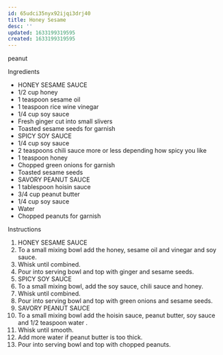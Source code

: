 ```yaml
---
id: 65udci35nyx92ijqi3drj40
title: Honey Sesame
desc: ''
updated: 1633199319595
created: 1633199319595
---
```


peanut

Ingredients

* HONEY SESAME SAUCE
* 1/2 cup honey
* 1 teaspoon sesame oil
* 1 teaspoon rice wine vinegar
* 1/4 cup soy sauce
* Fresh ginger cut into small slivers
* Toasted sesame seeds for garnish
* SPICY SOY SAUCE
* 1/4 cup soy sauce
* 2 teaspoons chili sauce more or less depending how spicy you like
* 1 teaspoon honey
* Chopped green onions for garnish
* Toasted sesame seeds
* SAVORY PEANUT SAUCE
* 1 tablespoon hoisin sauce
* 3/4 cup peanut butter
* 1/4 cup soy sauce
* Water
* Chopped peanuts for garnish

Instructions

1. HONEY SESAME SAUCE
2. To a small mixing bowl add the honey, sesame oil and vinegar and soy sauce.
3. Whisk until combined.
4. Pour into serving bowl and top with ginger and sesame seeds.
5. SPICY SOY SAUCE
6. To a small mixing bowl, add the soy sauce, chili sauce and honey.
7. Whisk until combined.
8. Pour into serving bowl and top with green onions and sesame seeds.
9. SAVORY PEANUT SAUCE
10. To a small mixing bowl add the hoisin sauce, peanut butter, soy sauce and 1/2 teaspoon water .
11. Whisk until smooth.
12. Add more water if peanut butter is too thick.
13. Pour into serving bowl and top with chopped peanuts.
